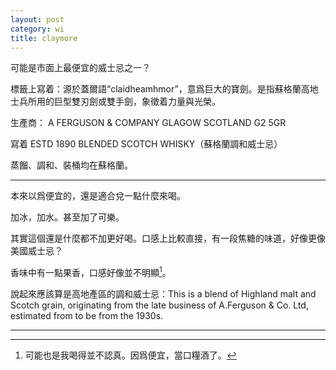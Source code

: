```yaml
---
layout: post
category: wi
title: claymore
---
```


可能是市面上最便宜的威士忌之一？

標籤上寫着：源於蓋爾語“claidheamhmor”，意爲巨大的寶劍。是指蘇格蘭高地士兵所用的巨型雙刃劍或雙手劍，象徵着力量與光榮。

生產商： A FERGUSON & COMPANY GLAGOW SCOTLAND G2 5GR

寫着 ESTD 1890  BLENDED SCOTCH WHISKY（蘇格蘭調和威士忌）

蒸餾、調和、裝桶均在蘇格蘭。

------

本來以爲便宜的，還是適合兌一點什麼來喝。

加冰，加水。甚至加了可樂。

其實這個還是什麼都不加更好喝。口感上比較直接，有一段焦糖的味道，好像更像美國威士忌？

香味中有一點果香，口感好像並不明顯[^1]。

說起來應該算是高地產區的調和威士忌：This is a blend of Highland malt and Scotch grain, originating from the late business of A.Ferguson & Co. Ltd, estimated from to be from the 1930s.





--------

[^1]: 可能也是我喝得並不認真。因爲便宜，當口糧酒了。



